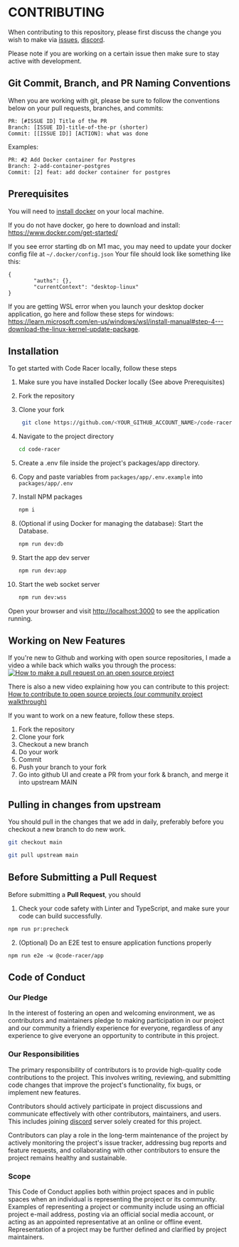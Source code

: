 # CONTRIBUTING

When contributing to this repository, please first discuss the change you wish to make via [issues](https://github.com/webdevcody/code-racer/issues), [discord](https://discord.gg/4kGbBaa).

Please note if you are working on a certain issue then make sure to stay active with development.

## Git Commit, Branch, and PR Naming Conventions

When you are working with git, please be sure to follow the conventions below on your pull requests, branches, and commits:

```text
PR: [#ISSUE ID] Title of the PR
Branch: [ISSUE ID]-title-of-the-pr (shorter)
Commit: [[ISSUE ID]] [ACTION]: what was done
```

Examples:

```text
PR: #2 Add Docker container for Postgres
Branch: 2-add-container-postgres
Commit: [2] feat: add docker container for postgres
```

## Prerequisites

You will need to [install docker](https://www.docker.com/get-started/) on your local machine.

If you do not have docker, go here to download and install: <https://www.docker.com/get-started/>

If you see error starting db on M1 mac, you may need to update your docker config file at `~/.docker/config.json`
Your file should look like something like this:

```
{
        "auths": {},
        "currentContext": "desktop-linux"
}
```

If you are getting WSL error when you launch your desktop docker application, go here and follow these steps for windows: <https://learn.microsoft.com/en-us/windows/wsl/install-manual#step-4---download-the-linux-kernel-update-package>.

## Installation

To get started with Code Racer locally, follow these steps

1. Make sure you have installed Docker locally (See above Prerequisites)

2. Fork the repository

3. Clone your fork

   ```sh
    git clone https://github.com/<YOUR_GITHUB_ACCOUNT_NAME>/code-racer.git
   ```

4. Navigate to the project directory

   ```sh
   cd code-racer
   ```

5. Create a .env file inside the project's packages/app directory.

6. Copy and paste variables from `packages/app/.env.example` into `packages/app/.env`

7. Install NPM packages

   ```sh
   npm i
   ```

8. (Optional if using Docker for managing the database): Start the Database.

   ```sh
   npm run dev:db
   ```

9. Start the app dev server

   ```sh
   npm run dev:app
   ```
10. Start the web socket server

    ```sh
    npm run dev:wss
    ```
Open your browser and visit <http://localhost:3000> to see the application running.

## Working on New Features

If you're new to Github and working with open source repositories, I made a video a while back which walks you through the process:
[![How to make a pull request on an open source project](https://img.youtube.com/vi/8A4TsoXJOs8/0.jpg)](https://youtu.be/8A4TsoXJOs8)

There is also a new video explaining how you can contribute to this project:
<br/>
[How to contribute to open source projects (our community project walkthrough)](https://www.youtube.com/watch?v=dLRA1lffWBw)

If you want to work on a new feature, follow these steps.

1. Fork the repository
2. Clone your fork
3. Checkout a new branch
4. Do your work
5. Commit
6. Push your branch to your fork
7. Go into github UI and create a PR from your fork & branch, and merge it into upstream MAIN

## Pulling in changes from upstream

You should pull in the changes that we add in daily, preferably before you checkout a new branch to do new work.

```sh
git checkout main
```

```sh
git pull upstream main
```

## Before Submitting a Pull Request

Before submitting a **Pull Request**, you should

1. Check your code safety with Linter and TypeScript, and make sure your code can build successfully.

```sh
npm run pr:precheck
```

2. (Optional) Do an E2E test to ensure application functions properly

```
npm run e2e -w @code-racer/app
```

## Code of Conduct

### Our Pledge

In the interest of fostering an open and welcoming environment, we as
contributors and maintainers pledge to making participation in our project and
our community a friendly experience for everyone, regardless of any experience
to give everyone an opportunity to contribute in this project.

### Our Responsibilities

The primary responsibility of contributors is to provide high-quality code contributions to the project. This involves writing, reviewing, and submitting code changes that improve the project's functionality, fix bugs, or implement new features.

Contributors should actively participate in project discussions and communicate effectively with other contributors, maintainers, and users. This includes joining [discord](https://discord.gg/4kGbBaa) server solely created for this project.

Contributors can play a role in the long-term maintenance of the project by actively monitoring the project's issue tracker, addressing bug reports and feature requests, and collaborating with other contributors to ensure the project remains healthy and sustainable.

### Scope

This Code of Conduct applies both within project spaces and in public spaces
when an individual is representing the project or its community. Examples of
representing a project or community include using an official project e-mail
address, posting via an official social media account, or acting as an appointed
representative at an online or offline event. Representation of a project may be
further defined and clarified by project maintainers.
